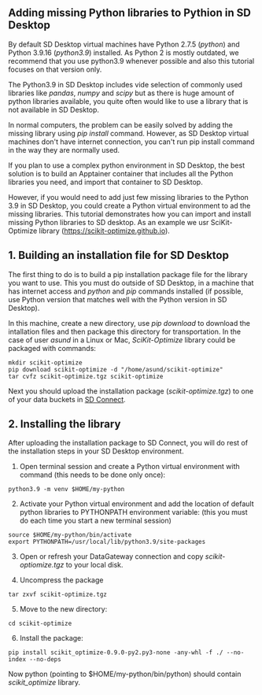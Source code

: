 ## Adding missing Python libraries to Pythion in SD Desktop

By default SD Desktop virtual machines have Python 2.7.5 (_python_) and Python 3.9.16 (_python3.9_) installed.
As Python 2 is mostly outdated, we recommend that you use python3.9 whenever possible and
also this tutorial focuses on that version only.

The Python3.9 in SD Desktop includes vide selection of commonly used libraries like _pandas_,  _numpy_ and _scipy_
but as there is huge amount of python libraries available, you quite often would like to 
use a library that is not available in SD Desktop.

In normal computers, the problem can be easily solved by adding the missing library using _pip install_ command. However, 
as SD Desktop virtual machines don't have internet connection, you can't run pip install command in the way they are normally used.

If you plan to use a complex python environment in SD Desktop, the best solution is to build an Apptainer container that 
includes all the Python libraries you need, and import that container to SD Desktop.

However, if you would need to add just few missing libraries to the Python 3.9 in SD Desktop, you could create a Python virtual environment
to ad the missing libraries. This tutorial demonstrates how you can import and install missing Python libraries to SD desktop. 
As an example we usr SciKit-Optimize library (https://scikit-optimize.github.io).



## 1. Building an installation file for SD Desktop

The first thing to do is to build a pip installation package file for the library you want to use.
This you must do outside of SD Desktop, in a machine that has internet access and  _python_ and _pip_ commands installed 
(if possible, use Python version that matches well with the Python version in SD Desktop).

In this machine, create a new directory, use _pip download_ to download the intallation files and then package 
this directory for transportation. In the case of user _asund_ in a Linux or Mac, _SciKit-Optimize_ library could be packaged 
with commands:

```text
mkdir scikit-optimize
pip download scikit-optimize -d "/home/asund/scikit-optimize"
tar cvfz scikit-optimize.tgz scikit-optimize
```
Next you should upload the installation package (_scikit-optimize.tgz_) to one of 
your data buckets in [SD Connect](https://sd-connect.csc.fi).


## 2. Installing the library

After uploading the installation package to SD Connect, you will do rest of the installation steps
in your SD Desktop environment.

1. Open terminal session and create a Python virtual environment with command
(this needs to be done only once):

```text
python3.9 -m venv $HOME/my-python
```

2. Activate your Python virtual environment and add the location of default python libraries to PYTHONPATH environment variable: 
(this you must do each time you start a new terminal session)

```text
source $HOME/my-python/bin/activate
export PYTHONPATH=/usr/local/lib/python3.9/site-packages
```

3. Open or refresh your DataGateway connection and copy _scikit-optiomize.tgz_ to your local disk.

4. Uncompress the package

```text
tar zxvf scikit-optimize.tgz
```

5. Move to the new directory:

```text
cd scikit-optimize
```

6. Install the package:

```text
pip install scikit_optimize-0.9.0-py2.py3-none -any-whl -f ./ --no-index --no-deps
```

Now python (pointing to $HOME/my-python/bin/python) should contain
_scikit_optimize_ library.
